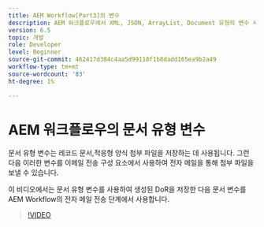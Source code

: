```yaml
---
title: AEM Workflow[Part3]의 변수
description: AEM 워크플로우에서 XML, JSON, ArrayList, Document 유형의 변수 사용
version: 6.5
topic: 개발
role: Developer
level: Beginner
source-git-commit: 462417d384c4aa5d99110f1b8dadd165ea9b2a49
workflow-type: tm+mt
source-wordcount: '83'
ht-degree: 1%

---
```


# AEM 워크플로우의 문서 유형 변수


문서 유형 변수는 레코드 문서,적응형 양식 첨부 파일을 저장하는 데 사용됩니다. 그런 다음 이러한 변수를 이메일 전송 구성 요소에서 사용하여 전자 메일을 통해 첨부 파일을 보낼 수 있습니다.

이 비디오에서는 문서 유형 변수를 사용하여 생성된 DoR을 저장한 다음 문서 변수를 AEM Workflow의 전자 메일 전송 단계에서 사용합니다.

>[!VIDEO](https://video.tv.adobe.com/v/26452)
